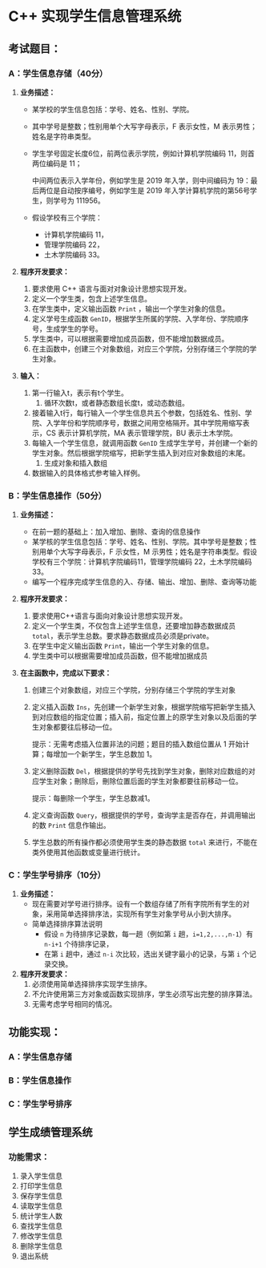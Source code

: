 # C++ 实现学生信息管理系统

## 考试题目：

### A：学生信息存储（40分）

1. **业务描述：**

   - 某学校的学生信息包括：学号、姓名、性别、学院。

   - 其中学号是整数；性别用单个大写字母表示，F 表示女性，M 表示男性；姓名是字符串类型。

   - 学生学号固定长度6位，前两位表示学院，例如计算机学院编码 11，则首两位编码是 11；

     中间两位表示入学年份，例如学生是 2019 年入学，则中间编码为 19：最后两位是自动按序编号，例如学生是 2019 年入学计算机学院的第56号学生，则学号为 111956。

   - 假设学校有三个学院：

     - 计算机学院编码 11， 
     - 管理学院编码 22，
     - 土木学院编码 33。

2. **程序开发要求：**

   1. 要求使用 C++ 语言与面对对象设计思想实现开发。
   2. 定义一个学生类，包含上述学生信息。
   3. 在学生类中，定义输出函数 `Print` ，输出一个学生对象的信息。
   4. 定义学号生成函数 `GenID`，根据学生所属的学院、入学年份、学院顺序号，生成学生的学号。
   5. 学生类中，可以根据需要增加成员函数，但不能增加数据成员。
   6. 在主函数中，创建三个对象数组，对应三个学院，分别存储三个学院的学生对象。

3. **输入：**

   1. 第一行输入t，表示有t个学生。
      1. 循环次数t，或者静态数组长度t，或动态数组。
   2. 接着输入t行，每行输入一个学生信息共五个参数，包括姓名、性别、学院、入学年份和学院顺序号，数据之间用空格隔开。其中学院用缩写表示，CS 表示计算机学院，MA 表示管理学院，BU 表示土木学院。
   3. 每输入一个学生信息，就调用函数 `GenID` 生成学生学号，并创建一个新的学生对象。然后根据学院缩写，把新学生插入到对应对象数组的末尾。
      1. 生成对象和插入数组
   4. 数据输入的具体格式参考输入样例。

### B：学生信息操作（50分）

1. **业务描述：**

   - 在前一题的基础上：加入增加、删除、查询的信息操作
   - 某学核的学生信息包括：学号、姓名、性别、学院。其中学号是整数；性别用单个大写字母表示，F 示女性，M 示男性；姓名是字符串类型。假设学校有三个学院：计算机字院编码11，管理学院编码 22，土木学院编码 33。
   - 编写一个程序完成学生信息的入、存储、输出、增加、删除、查询等功能

2. **程序开发要求：**

   1. 要求使用C++语言与面向对象设计思想实现开发。
   2. 定义一个学生类，不仅包含上述学生信息，还要增加静态数据成员 `total`，表示学生总数。要求静态数据成员必须是private。
   3. 在学生中定义输出函数 `Print`，输出一个学生对象的信息。
   4. 学生类中可以根据需要增加成员函数，但不能增加据成员

3. **在主函数中，完成以下要求：**

   1. 创建三个对象数组，对应三个学院，分别存储三个学院的学生对象

   2. 定义插入函数 `Ins`，先创建一个新学生对象，根据学院缩写把新学生插入到对应数组的指定位置；插入前，指定位置上的原学生对象以及后面的学生对象都要往后移动一位。

      提示：无需考虑插入位置非法的问题；题目的插入数组位置从 1 开始计算；每增加一个新学生，学生总数加 1。

   3. 定义删除函数 `Del`，根据提供的学号先找到学生对象，删除对应数组的对应学生对象；刪除后，刪除位置后面的学生对象都要往前移动一位。

      提示：每删除一个学生，学生总数减1。

   4. 定义查询函数 `Query`，根据提供的学号，查询学主是否存在，并调用输出的数 `Print` 信息作输出。

   5. 学生总数的所有操作都必须使用学生类的静态数据 `total` 来进行，不能在类外使用其他函数或变量进行统计。

### C：学生学号排序（10分）

1. **业务描述：**
   - 现在需要对学号进行排序。设有一个数组存储了所有字院所有学生的对象，采用简单选择排序法，实现所有学生对象学号从小到大排序。
   - 简单选择排序算法说明
     - 假设 `n` 为待排序记录数，每一趟（例如第 `i` 趟，`i=1,2,...,n-1`）有 `n-i+1` 个待排序记录，
     - 在第 `i` 趟中，通过 `n-i` 次比较，选出关键字最小的记录，与第 `i` 个记录交换。
2. **程序开发要求：**
   1. 必须使用简单选择排序实现学生排序。
   2. 不允许使用第三方对象或函数实现排序，学生必须写出完整的排序算法。
   3. 无需考虑学号相同的情况。

## 功能实现：

### A：学生信息存储

### B：学生信息操作

### C：学生学号排序



## 学生成绩管理系统

### 功能需求：

1. 录入学生信息
2. 打印学生信息
3. 保存学生信息
4. 读取学生信息
5. 统计学生人数
6. 查找学生信息
7. 修改学生信息
8. 删除学生信息
9. 退出系统

